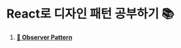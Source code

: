 # React로 디자인 패턴 공부하기 📚

1. [**👀 Observer Pattern**](https://lee7198.github.io/DesignPatternStudy/observer)
